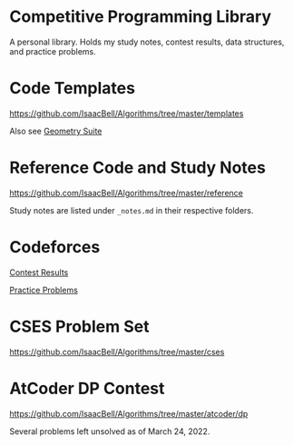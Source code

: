 # Competitive Programming Library

A personal library. Holds my study notes, contest results, data structures, and practice problems.

# Code Templates

https://github.com/IsaacBell/Algorithms/tree/master/templates

Also see [Geometry Suite](https://github.com/IsaacBell/Algorithms/blob/master/reference/geometry/structures.cpp)

# Reference Code and Study Notes

https://github.com/IsaacBell/Algorithms/tree/master/reference

Study notes are listed under `_notes.md` in their respective folders.

# Codeforces

[Contest Results](https://github.com/IsaacBell/Algorithms/tree/master/codeforces)

[Practice Problems](https://github.com/IsaacBell/Algorithms/tree/master/gym)

# CSES Problem Set

https://github.com/IsaacBell/Algorithms/tree/master/cses

# AtCoder DP Contest

https://github.com/IsaacBell/Algorithms/tree/master/atcoder/dp

Several problems left unsolved as of March 24, 2022.

